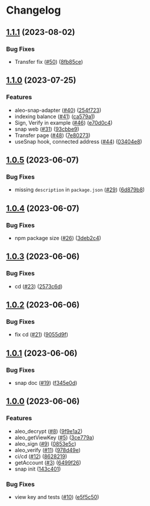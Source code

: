 # Changelog

## [1.1.1](https://github.com/ChainSafe/aleo-snap/compare/aleo-snap-v1.1.0...aleo-snap-v1.1.1) (2023-08-02)


### Bug Fixes

* Transfer fix ([#50](https://github.com/ChainSafe/aleo-snap/issues/50)) ([8fb85ce](https://github.com/ChainSafe/aleo-snap/commit/8fb85ceb94a6eb9342ad986b4ded4df78c2783c5))

## [1.1.0](https://github.com/ChainSafe/aleo-snap/compare/aleo-snap-v1.0.5...aleo-snap-v1.1.0) (2023-07-25)


### Features

* aleo-snap-adapter ([#40](https://github.com/ChainSafe/aleo-snap/issues/40)) ([254f723](https://github.com/ChainSafe/aleo-snap/commit/254f7233e2255302d8c7ce0f1c55787ccb65f104))
* indexing balance ([#41](https://github.com/ChainSafe/aleo-snap/issues/41)) ([ca579a1](https://github.com/ChainSafe/aleo-snap/commit/ca579a18cb488b423782273c967155010e147efa))
* Sign, Verify in example ([#46](https://github.com/ChainSafe/aleo-snap/issues/46)) ([e70d0c4](https://github.com/ChainSafe/aleo-snap/commit/e70d0c418a5ce3fc5eefcc1d2b754a9fc7d0b1ed))
* snap web ([#31](https://github.com/ChainSafe/aleo-snap/issues/31)) ([93cbbe9](https://github.com/ChainSafe/aleo-snap/commit/93cbbe9158be4b4283cb14be82d5dc21b7b2069c))
* Transfer page ([#48](https://github.com/ChainSafe/aleo-snap/issues/48)) ([7e80273](https://github.com/ChainSafe/aleo-snap/commit/7e8027327cf106ff785ae6787390d82633f09d96))
* useSnap hook, connected address ([#44](https://github.com/ChainSafe/aleo-snap/issues/44)) ([03404e8](https://github.com/ChainSafe/aleo-snap/commit/03404e8aa7212bac72fe2b40dc32418122cb017a))

## [1.0.5](https://github.com/ChainSafe/aleo-snap/compare/aleo-snap-v1.0.4...aleo-snap-v1.0.5) (2023-06-07)


### Bug Fixes

* missing `description` in `package.json` ([#29](https://github.com/ChainSafe/aleo-snap/issues/29)) ([6d879b8](https://github.com/ChainSafe/aleo-snap/commit/6d879b87f1b68bc43762572ceed16cf708769fee))

## [1.0.4](https://github.com/ChainSafe/aleo-snap/compare/aleo-snap-v1.0.3...aleo-snap-v1.0.4) (2023-06-07)


### Bug Fixes

* npm package size ([#26](https://github.com/ChainSafe/aleo-snap/issues/26)) ([3deb2c4](https://github.com/ChainSafe/aleo-snap/commit/3deb2c44c9ffac6373c920460a99802ad5da5b39))

## [1.0.3](https://github.com/ChainSafe/aleo-snap/compare/aleo-snap-v1.0.2...aleo-snap-v1.0.3) (2023-06-06)


### Bug Fixes

* cd ([#23](https://github.com/ChainSafe/aleo-snap/issues/23)) ([2573c6d](https://github.com/ChainSafe/aleo-snap/commit/2573c6d93b3fd6aa8406bdfd5e14344fba23ed4b))

## [1.0.2](https://github.com/ChainSafe/aleo-snap/compare/aleo-snap-v1.0.1...aleo-snap-v1.0.2) (2023-06-06)


### Bug Fixes

* fix cd ([#21](https://github.com/ChainSafe/aleo-snap/issues/21)) ([9055d9f](https://github.com/ChainSafe/aleo-snap/commit/9055d9f263f11e90bc7af025944a7d2f3ade4919))

## [1.0.1](https://github.com/ChainSafe/aleo-snap/compare/aleo-snap-v1.0.0...aleo-snap-v1.0.1) (2023-06-06)


### Bug Fixes

* snap doc ([#19](https://github.com/ChainSafe/aleo-snap/issues/19)) ([f345e0d](https://github.com/ChainSafe/aleo-snap/commit/f345e0d204c336dd196b274c370981bf26675e1b))

## [1.0.0](https://github.com/ChainSafe/aleo-snap/compare/aleo-snap-v1.0.0...aleo-snap-v1.0.0) (2023-06-06)


### Features

* aleo_decrypt ([#8](https://github.com/ChainSafe/aleo-snap/issues/8)) ([9f9e1a2](https://github.com/ChainSafe/aleo-snap/commit/9f9e1a251227db865dce5643e4b42392af974606))
* aleo_getViewKey ([#5](https://github.com/ChainSafe/aleo-snap/issues/5)) ([3ce779a](https://github.com/ChainSafe/aleo-snap/commit/3ce779ae56bc4799a2b054c72a46de0b599e8a77))
* aleo_sign ([#9](https://github.com/ChainSafe/aleo-snap/issues/9)) ([0853e5c](https://github.com/ChainSafe/aleo-snap/commit/0853e5c4babd1f8e7a1edb85bbb351708b360522))
* aleo_verify ([#11](https://github.com/ChainSafe/aleo-snap/issues/11)) ([978d49e](https://github.com/ChainSafe/aleo-snap/commit/978d49e4de6d3e16f7e6064ca2d901840e1c8511))
* ci/cd ([#12](https://github.com/ChainSafe/aleo-snap/issues/12)) ([8628219](https://github.com/ChainSafe/aleo-snap/commit/8628219d7a2cc557a16f39ee6a91287822de396a))
* getAccount ([#3](https://github.com/ChainSafe/aleo-snap/issues/3)) ([6499f26](https://github.com/ChainSafe/aleo-snap/commit/6499f26658f12900af35879fe93635b95d6abcaf))
* snap init ([143c401](https://github.com/ChainSafe/aleo-snap/commit/143c401d104995504a70c2e86636ea977c4330f2))


### Bug Fixes

* view key and tests ([#10](https://github.com/ChainSafe/aleo-snap/issues/10)) ([e5f5c50](https://github.com/ChainSafe/aleo-snap/commit/e5f5c508f9626cb7e0852b4dc5200dbd72032775))
